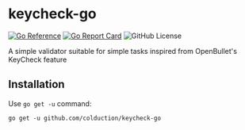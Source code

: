 # keycheck-go

[![Go Reference](https://pkg.go.dev/badge/github.com/colduction/keycheck-go.svg)](https://pkg.go.dev/github.com/colduction/keycheck-go)
[![Go Report Card](https://goreportcard.com/badge/github.com/colduction/keycheck-go)](https://goreportcard.com/report/github.com/colduction/keycheck-go)
![GitHub License](https://img.shields.io/github/license/Colduction/keycheck-go)

A simple validator suitable for simple tasks inspired from OpenBullet's KeyCheck feature

## Installation

Use `go get -u` command:

    go get -u github.com/colduction/keycheck-go
